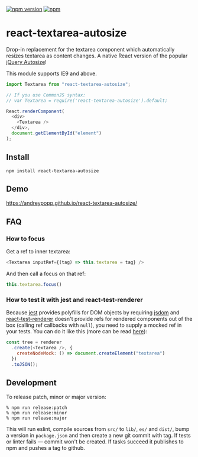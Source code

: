 [![npm version](https://img.shields.io/npm/v/react-textarea-autosize.svg)](https://www.npmjs.com/package/react-textarea-autosize)
[![npm](https://img.shields.io/npm/dm/react-textarea-autosize.svg)](https://www.npmjs.com/package/react-textarea-autosize)

# react-textarea-autosize

Drop-in replacement for the textarea component which automatically resizes
textarea as content changes. A native React version of the popular [jQuery
Autosize](http://www.jacklmoore.com/autosize/)!

This module supports IE9 and above.

```javascript
import Textarea from "react-textarea-autosize";

// If you use CommonJS syntax:
// var Textarea = require('react-textarea-autosize').default;

React.renderComponent(
  <div>
    <Textarea />
  </div>,
  document.getElementById("element")
);
```

## Install

`npm install react-textarea-autosize`

## Demo

https://andreypopp.github.io/react-textarea-autosize/

## FAQ

### How to focus

Get a ref to inner textarea:
```js
<Textarea inputRef={(tag) => this.textarea = tag} />
```
And then call a focus on that ref:
```js
this.textarea.focus()
```

### How to test it with jest and react-test-renderer

Because [jest](https://github.com/facebook/jest) provides polyfills for DOM
objects by requiring [jsdom](https://github.com/tmpvar/jsdom) and
[react-test-renderer](https://www.npmjs.com/package/react-test-renderer) doesn't
provide refs for rendered components out of the box (calling ref callbacks with
`null`), you need to supply a mocked ref in your tests. You can do it like this
(more can be read
[here](https://github.com/facebook/react/issues/7740#issuecomment-247335106)):

```js
const tree = renderer
  .create(<Textarea />, {
    createNodeMock: () => document.createElement("textarea")
  })
  .toJSON();
```

## Development

To release patch, minor or major version:

    % npm run release:patch
    % npm run release:minor
    % npm run release:major

This will run eslint, compile sources from `src/` to `lib/`, `es/` and `dist/`,
bump a version in `package.json` and then create a new git commit with tag. If
tests or linter fails — commit won't be created. If tasks succeed it publishes
to npm and pushes a tag to github.
